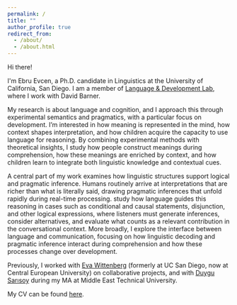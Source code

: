 ```yaml
---
permalink: /
title: ""
author_profile: true
redirect_from: 
  - /about/
  - /about.html
---
```


Hi there!

I'm Ebru Evcen, a Ph.D. candidate in Linguistics at the University of California, San Diego. I am a member of [Language & Development Lab](https://ladlab.ucsd.edu), where I work with David Barner. 

My research is about language and cognition, and I approach this through experimental semantics and pragmatics, with a particular focus on development. I’m interested in how meaning is represented in the mind, how context shapes interpretation, and how children acquire the capacity to use language for reasoning. By combining experimental methods with theoretical insights, I study how people construct meanings during comprehension, how these meanings are enriched by context, and how children learn to integrate both linguistic knowledge and contextual cues.

A central part of my work examines how linguistic structures support logical and pragmatic inference. Humans routinely arrive at interpretations that are richer than what is literally said, drawing pragmatic inferences that unfold rapidly during real-time processing. study how language guides this reasoning in cases such as conditional and causal statements, disjunction, and other logical expressions, where listeners must generate inferences, consider alternatives, and evaluate what counts as a relevant contribution in the conversational context. More broadly, I explore the interface between language and communication, focusing on how linguistic decoding and pragmatic inference interact during comprehension and how these processes change over development.

Previously, I worked with [Eva Wittenberg](https://lcl.ceu.edu) (formerly at UC San Diego, now at Central European University) on collaborative projects, and with [Duygu Sarısoy](https://langcog.metu.edu.tr) during my MA at Middle East Technical University.

My CV can be found <a href="https://ebruevcen.github.io/files/EbruEvcen_CV.pdf" target="_blank">here</a>.







